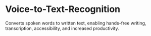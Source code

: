 # Voice-to-Text-Recognition

Converts spoken words to written text, enabling hands-free writing,
transcription, accessibility, and increased productivity.
